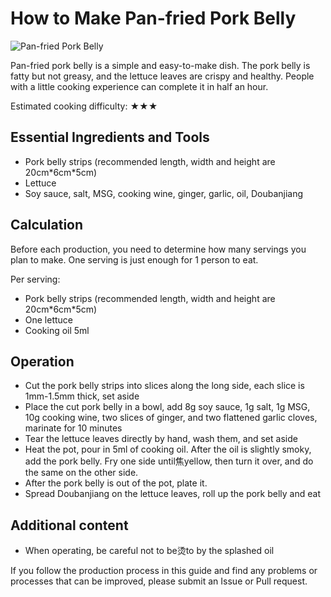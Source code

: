 # How to Make Pan-fried Pork Belly

![Pan-fried Pork Belly](./香煎五花肉.jpg)

Pan-fried pork belly is a simple and easy-to-make dish. The pork belly is fatty but not greasy, and the lettuce leaves are crispy and healthy. People with a little cooking experience can complete it in half an hour.

Estimated cooking difficulty: ★★★

## Essential Ingredients and Tools

- Pork belly strips (recommended length, width and height are 20cm\*6cm\*5cm)
- Lettuce
- Soy sauce, salt, MSG, cooking wine, ginger, garlic, oil, Doubanjiang

## Calculation

Before each production, you need to determine how many servings you plan to make. One serving is just enough for 1 person to eat.

Per serving:

- Pork belly strips (recommended length, width and height are 20cm\*6cm\*5cm)
- One lettuce
- Cooking oil 5ml

## Operation

- Cut the pork belly strips into slices along the long side, each slice is 1mm-1.5mm thick, set aside
- Place the cut pork belly in a bowl, add 8g soy sauce, 1g salt, 1g MSG, 10g cooking wine, two slices of ginger, and two flattened garlic cloves, marinate for 10 minutes
- Tear the lettuce leaves directly by hand, wash them, and set aside
- Heat the pot, pour in 5ml of cooking oil. After the oil is slightly smoky, add the pork belly. Fry one side until焦yellow, then turn it over, and do the same on the other side.
- After the pork belly is out of the pot, plate it.
- Spread Doubanjiang on the lettuce leaves, roll up the pork belly and eat

## Additional content

- When operating, be careful not to be烫to by the splashed oil

If you follow the production process in this guide and find any problems or processes that can be improved, please submit an Issue or Pull request.
